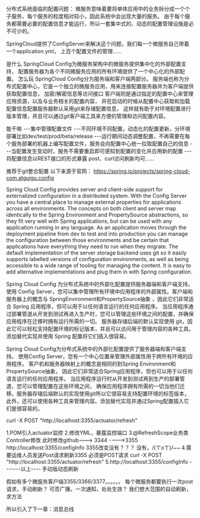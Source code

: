 分布式系统面临的配置问题：
微服务意味着要将单体应用中的业务拆分成一个个子服务，每个服务的粒度相对较小，因此系统中会出现大量的服务。
由于每个服务都需要必要的配置信息才能运行，所以一套集中式的、动态的配置管理设施是必不可少的。

SpringCloud提供了ConfigServer来解决这个问题，我们每一个微服务自己带着一个application.yml，
上百个配置文件的管理......

是什么
SpringCloud Config为微服务架构中的微服务提供集中化的外部配置支持，
配置服务器为各个不同微服务应用的所有环境提供了一个中心化的外部配置。
怎么玩
SpringCloud Config分为服务端和客户端两部分。
服务端也称为分布式配置中心，它是一个独立的微服务应用，用来连接配置服务器并为客户端提供获取配置信息，
加密/解密信息等访问接口
客户端则是通过指定的配置中心来管理应用资源，以及与业务相关的配置内容，
并在启动的时候从配置中心获取和加载配置信息配置服务器默认采用git来存储配置信息，
这样就有助于对环境配置进行版本管理，并且可以通过git客户端工具来方便的管理和访问配置内容。

能干嘛
	---集中管理配置文件
	---不同环境不同配置，动态化的配置更新，分环境部署比如dev/test/prod/beta/release
	---运行期间动态调整配置，不再需要在每个服务部署的机器上编写配置文件，服务会向配置中心统一拉取配置自己的信息
	---当配置发生变动时，服务不需要重启即可感知到配置的变化并应用新的配置
	---将配置信息以REST接口的形式暴露    post、curl访问刷新均可......

推荐于git整合配置
以下来源于官网： https://spring.io/projects/spring-cloud-com.atguigu.config

Spring Cloud Config provides server and client-side support for externalized configuration in a distributed
system. With the Config Server you have a central place to manage external properties
for applications across all environments. The concepts on both client and server map identically
to the Spring Environment and PropertySource abstractions, so they fit very well with Spring applications,
 but can be used with any application running in any language. As an application moves through
 the deployment pipeline from dev to test and into production you can manage the configuration
 between those environments and be certain that applications have everything they need to run
 when they migrate. The default implementation of the server storage backend uses git
 so it easily supports labelled versions of configuration environments,
 as well as being accessible to a wide range of tooling for managing the content.
 It is easy to add alternative implementations and plug them in with Spring configuration.

Spring Cloud Config 为分布式系统中的外部化配置提供服务器端和客户端支持。
使用 Config Server，您可以集中管理所有环境中应用程序的外部属性。客户端和服务器上的概念与 SpringEnvironment和PropertySource抽象
，因此它们非常适合 Spring 应用程序，但可以用于以任何语言运行的任何应用程序。
当应用程序通过部署管道从开发到测试再进入生产时，您可以管理这些环境之间的配置，并确保应用程序在迁移时拥有运行所需的一切。
服务器存储后端的默认实现使用 git，因此它可以轻松支持配置环境的标记版本，并且可以访问用于管理内容的各种工具。
添加替代实现并使用 Spring 配置将它们插入很容易。

 Spring Cloud Config为分布式系统中的外部化配置提供了服务器端和客户端支持。
 使用Config Server，您有一个中心位置来管理外部属性用于跨所有环境的应用程序。
 客户机和服务器映射上的概念是相同的到Spring Environment和PropertySource抽象，
 因此它们非常适合Spring应用程序，但也可以用于以任何语言运行的任何应用程序。
 当应用程序运行时从开发到测试再到生产的部署管道，您可以管理配置在这些环境之间，
 确保应用程序拥有所需的一切当他们迁移。服务器存储后端默认的实现使用git所以它很容易支持配置环境的标签版本，
 此外，还可以使用各种工具来管理内容。添加替代实现并通过Spring配置插入它们是很容易的。


curl -X POST "http://localhost:3355/actuator/refresh"

1.POM引入actuator监控
2.修改YML，暴露监控端口
3.@RefreshScope业务类Controller修改
此时修改github---> 3344 ---->3355
	http://localhost:3355/configInfo
	3355改变没有？？？
		没有，/(ㄒoㄒ)/~~
4.需要运维人员发送Post请求刷新3355
	必须是POST请求
	curl -X POST "http://localhost:3355/actuator/refresh"
5.http://localhost:3355/configInfo
-------以上----  手动版动态刷新

假如有多个微服务客户端3355/3366/3377。。。。。。
每个微服务都要执行一次post请求，手动刷新？
可否广播，一次通知，处处生效？
我们想大范围的自动刷新，求方法

所以引入了下一章：消息总线
